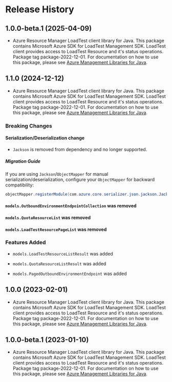 # Release History

## 1.0.0-beta.1 (2025-04-09)

- Azure Resource Manager LoadTest client library for Java. This package contains Microsoft Azure SDK for LoadTest Management SDK. LoadTest client provides access to LoadTest Resource and it's status operations. Package tag package-2022-12-01. For documentation on how to use this package, please see [Azure Management Libraries for Java](https://aka.ms/azsdk/java/mgmt).

## 1.1.0 (2024-12-12)

- Azure Resource Manager LoadTest client library for Java. This package contains Microsoft Azure SDK for LoadTest Management SDK. LoadTest client provides access to LoadTest Resource and it's status operations. Package tag package-2022-12-01. For documentation on how to use this package, please see [Azure Management Libraries for Java](https://aka.ms/azsdk/java/mgmt).

### Breaking Changes

#### Serialization/Deserialization change

- `Jackson` is removed from dependency and no longer supported.

##### Migration Guide

If you are using `Jackson`/`ObjectMapper` for manual serialization/deserialization, configure your `ObjectMapper` for backward compatibility:
```java
objectMapper.registerModule(com.azure.core.serializer.json.jackson.JacksonJsonProvider.getJsonSerializableDatabindModule());
```

#### `models.OutboundEnvironmentEndpointCollection` was removed

#### `models.QuotaResourceList` was removed

#### `models.LoadTestResourcePageList` was removed

### Features Added

* `models.LoadTestResourceListResult` was added

* `models.QuotaResourceListResult` was added

* `models.PagedOutboundEnvironmentEndpoint` was added

## 1.0.0 (2023-02-01)

- Azure Resource Manager LoadTest client library for Java. This package contains Microsoft Azure SDK for LoadTest Management SDK. LoadTest client provides access to LoadTest Resource and it's status operations. Package tag package-2022-12-01. For documentation on how to use this package, please see [Azure Management Libraries for Java](https://aka.ms/azsdk/java/mgmt).

## 1.0.0-beta.1 (2023-01-10)

- Azure Resource Manager LoadTest client library for Java. This package contains Microsoft Azure SDK for LoadTest Management SDK. LoadTest client provides access to LoadTest Resource and it's status operations. Package tag package-2022-12-01. For documentation on how to use this package, please see [Azure Management Libraries for Java](https://aka.ms/azsdk/java/mgmt).
